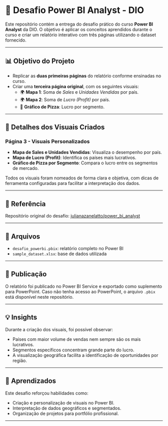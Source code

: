 # 🚀 Desafio Power BI Analyst - DIO

Este repositório contém a entrega do desafio prático do curso **Power BI Analyst** da DIO. O objetivo é aplicar os conceitos aprendidos durante o curso e criar um relatório interativo com três páginas utilizando o dataset fornecido.

---

## 📊 Objetivo do Projeto

- Replicar as **duas primeiras páginas** do relatório conforme ensinadas no curso.
- Criar uma **terceira página original**, com os seguintes visuais:
  - 🌍 **Mapa 1**: Soma de *Sales* e *Unidades Vendidas* por país.
  - 🌍 **Mapa 2**: Soma de *Lucro (Profit)* por país.
  - 🥧 **Gráfico de Pizza**: Lucro por segmento.


---

## 📌 Detalhes dos Visuais Criados

### Página 3 - Visuais Personalizados

- **Mapa de Sales e Unidades Vendidas**: Visualiza o desempenho por país.
- **Mapa de Lucro (Profit)**: Identifica os países mais lucrativos.
- **Gráfico de Pizza por Segmento**: Compara o lucro entre os segmentos de mercado.

Todos os visuais foram nomeados de forma clara e objetiva, com dicas de ferramenta configuradas para facilitar a interpretação dos dados.

---

## 🔗 Referência

Repositório original do desafio: [julianazanelatto/power_bi_analyst](https://github.com/julianazanelatto/power_bi_analyst)

---

## 📁 Arquivos
- `desafio_powerbi.pbix`: relatório completo no Power BI
- `sample_dataset.xlsx`: base de dados utilizada

 ---
 
## 📢 Publicação

O relatório foi publicado no Power BI Service e exportado como suplemento para PowerPoint. Caso não tenha acesso ao PowerPoint, o arquivo `.pbix` está disponível neste repositório.

---

## 💡 Insights

Durante a criação dos visuais, foi possível observar:
- Países com maior volume de vendas nem sempre são os mais lucrativos.
- Segmentos específicos concentram grande parte do lucro.
- A visualização geográfica facilita a identificação de oportunidades por região.

---

## 🧠 Aprendizados

Este desafio reforçou habilidades como:
- Criação e personalização de visuais no Power BI.
- Interpretação de dados geográficos e segmentados.
- Organização de projetos para portfólio profissional.

---

